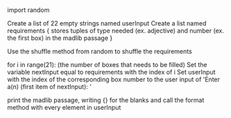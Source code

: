 import random

Create a list of 22 empty strings named userInput
Create a list named requirements {
  stores tuples of type needed (ex. adjective) and number (ex. the first box) in the madlib passage
}

Use the shuffle method from random to shuffle the requirements

for i in range(21): (the number of boxes that needs to be filled)
  Set the variable nextInput equal to requirements with the index of i
  Set userInput with the index of the corresponding box number to the user input of 'Enter a(n) (first item of nextInput): '

print the madlib passage, writing {} for the blanks and call the format method with every element in userInput